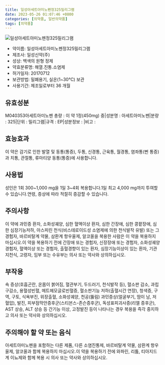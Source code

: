 ```yaml
---
title: 일성아세트아미노펜정325밀리그램
date: 2023-05-26 01:07:46 +0800
categories: [의약품, 일반의약품]
tags: [의약품]
---
```

![일성아세트아미노펜정325밀리그램](https://nedrug.mfds.go.kr/pbp/cmn/itemImageDownload/151922356075000155)

- 약이름: 일성아세트아미노펜정325밀리그램
- 제조사: 일성신약(주)
- 성상: 백색의 원형 정제
- 약효분류명: 해열.진통.소염제
- 허가일자: 20170712
- 보관방법: 밀폐용기, 실온(1~30℃) 보관
- 사용기간: 제조일로부터 36 개월
## 유효성분
M040353아세트아미노펜
총량 : 이 약 1정(450mg) 중|성분명 : 아세트아미노펜|분량 : 325|단위 : 밀리그램|규격 : EP|성분정보 : |비고 :
## 효능효과
이 약은 감기로 인한 발열 및 동통(통증), 두통, 신경통, 근육통, 월경통, 염좌통(삔 통증)과 치통, 관절통, 류마티양 동통(통증)에 사용합니다.
## 사용법
성인은 1회 300~1,000 mg을 1일 3~4회 복용합니다.1일 최고 4,000 mg까지 투여할 수 있습니다.연령, 증상에 따라 적절히 증감할 수 있습니다.
## 주의사항
이 약에 과민증 환자, 소화성궤양, 심한 혈액이상 환자, 심한 간장애, 심한 콩팥장애, 심한 심장기능저하, 아스피린 천식(비스테로이드성 소염제에 의한 천식발작 유발) 또는 그 경험자, 바르비탈계 약물, 삼환계 항우울제, 알코올을 복용한 사람은 이 약을 복용하지 마십시오.이 약을 복용하기 전에 간장애 또는 경험자, 신장장애 또는 경험자, 소화성궤양 경험자, 혈액이상 또는 경험자, 출혈경향이 있는 환자, 심장기능이상이 있는 환자, 기관지천식, 고령자, 임부 또는 수유부는 의사 또는 약사와 상의하십시오.
## 부작용
쇽 증상(호흡곤란, 온몸이 붉어짐, 혈관부기, 두드러기, 천식발작 등), 혈소판 감소, 과립구감소, 용혈성빈혈, 메트헤모글로빈혈증, 혈소판기능 저하(출혈시간 연장), 청색증, 구역, 구토, 식욕부진, 위장출혈, 소화성궤양, 천공(뚫림) 과민증상(얼굴부기, 땀이 남, 저혈압), 발진, 피부점막안증후군(스티븐스-존슨증후군), 독성표피괴사증(리엘 증후군), AST 상승, ALT 상승 등 간기능 이상, 고정발진 등이 나타나는 경우 복용을 즉각 중지하고 의사 또는 약사와 상의하십시오.
## 주의해야 할 약 또는 음식
아세트아미노펜을 포함하는 다른 제품, 다른 소염진통제, 바르비탈계 약물, 삼환계 항우울제, 알코올과 함께 복용하지 마십시오.이 약을 복용하기 전에 와파린, 리튬, 티아지드계 이뇨제와 함께 복용 시 의사 또는 약사와 상의하십시오.
